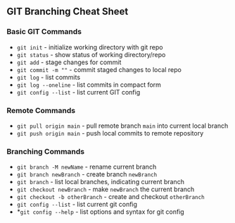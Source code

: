 ## GIT Branching Cheat Sheet

### Basic GIT Commands
* `git init` - initialize working directory with git repo
* `git status` - show status of working directory/repo
* `git add` - stage changes for commit
* `git commit -m ""` - commit staged changes to local repo
* `git log` - list commits
* `git log --oneline` - list commits in compact form
* `git config --list` - list current GIT config
### Remote Commands
* `git pull origin main` - pull remote branch `main` into current local branch
* `git push origin main` - push local commits to remote repository
### Branching Commands
* `git branch -M newName` - rename current branch
* `git branch newBranch` - create branch `newBranch`
* `git branch` - list local branches, indicating current branch
* `git checkout newBranch` - make `newBranch` the current branch
* `git checkout -b otherBranch` - create and checkout `otherBranch`
* `git config --list` - list current  git config
* *`git config --help` - list options and syntax for git config
